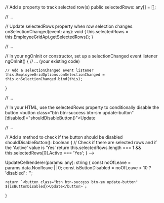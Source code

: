 // Add a property to track selected row(s)
public selectedRows: any[] = [];

// ...

// Update selectedRows property when row selection changes
onSelectionChanged(event: any): void {
    this.selectedRows = this.EmployeeGridApi.getSelectedRows();
}

// ...

// In your ngOnInit or constructor, set up a selectionChanged event listener
ngOnInit() {
    // ... (your existing code)

    // Add a selectionChanged event listener
    this.EmployeeGridOptions.onSelectionChanged = this.onSelectionChanged.bind(this);
}

// ...

// In your HTML, use the selectedRows property to conditionally disable the button
<button class="btn btn-success btn-sm update-button" [disabled]="shouldDisableButton()">Update</button>

// ...

// Add a method to check if the button should be disabled
shouldDisableButton(): boolean {
    // Check if there are selected rows and if the 'Active' value is 'Yes'
    return this.selectedRows.length === 1 && this.selectedRows[0].Active === 'Yes';
}
-->

UpdateCellrenderer(params: any): string {
    const noOfLeave = params.data.Noofleave || 0;
    const isButtonDisabled = noOfLeave > 10 ? 'disabled' : '';

    return `<button class="btn btn-success btn-sm update-button" ${isButtonDisabled}>Update</button>`;
}
